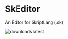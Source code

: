 # SkEditor
An Editor for SkriptLang (.sk)

![downloads latest](https://img.shields.io/github/downloads/andusdev/skeditor/latest/total?label=latest%20version%20downloads&style=for-the-badge)
